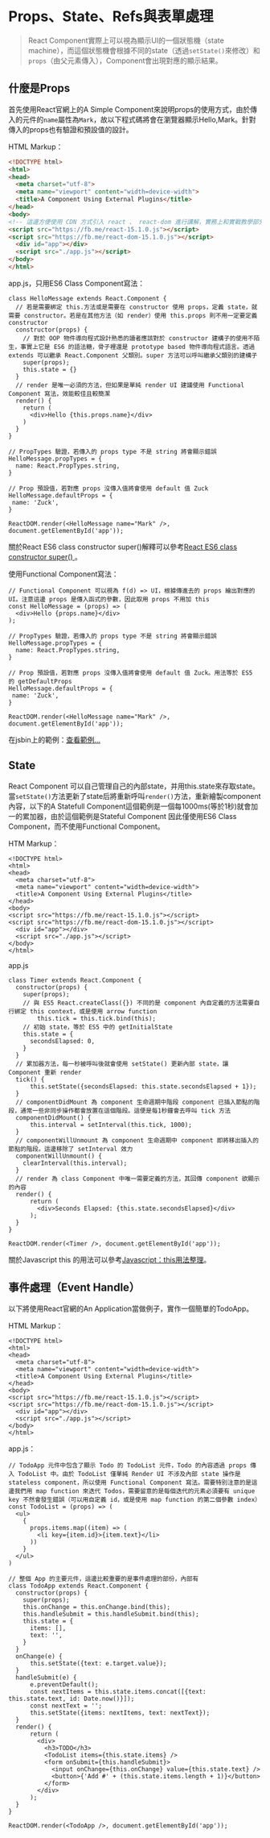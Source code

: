 # Props、State、Refs與表單處理

>React Component實際上可以視為顯示UI的一個狀態機（state machine），而這個狀態機會根據不同的state（透過```setState()```來修改）和```props```（由父元素傳入），Component會出現對應的顯示結果。

## 什麼是Props

首先使用React官網上的A Simple Component來說明props的使用方式，由於傳入的元件的```name```屬性為```Mark```，故以下程式碼將會在瀏覽器顯示Hello,Mark。針對傳入的props也有驗證和預設值的設計。

HTML Markup：

```html
<!DOCTYPE html>
<html>
<head>
  <meta charset="utf-8">
  <meta name="viewport" content="width=device-width">
  <title>A Component Using External Plugins</title>
</head>
<body>
<!-- 這邊方便使用 CDN 方式引入 react 、 react-dom 進行講解，實務上和實戰教學部分我們會使用 webpack -->
<script src="https://fb.me/react-15.1.0.js"></script>
<script src="https://fb.me/react-dom-15.1.0.js"></script>
  <div id="app"></div>
  <script src="./app.js"></script>
</body>
</html>
```

app.js，只用ES6 Class Component寫法：

```
class HelloMessage extends React.Component {
  // 若是需要綁定 this.方法或是需要在 constructor 使用 props，定義 state，就需要 constructor。若是在其他方法（如 render）使用 this.props 則不用一定要定義 constructor
  constructor(props) {
    // 對於 OOP 物件導向程式設計熟悉的讀者應該對於 constructor 建構子的使用不陌生，事實上它是 ES6 的語法糖，骨子裡還是 prototype based 物件導向程式語言。透過 extends 可以繼承 React.Component 父類別。super 方法可以呼叫繼承父類別的建構子
    super(props);
    this.state = {}
  }
  // render 是唯一必須的方法，但如果是單純 render UI 建議使用 Functional Component 寫法，效能較佳且較簡潔
  render() {
    return (
      <div>Hello {this.props.name}</div>
    )
  }
}

// PropTypes 驗證，若傳入的 props type 不是 string 將會顯示錯誤
HelloMessage.propTypes = {
  name: React.PropTypes.string,
}

// Prop 預設值，若對應 props 沒傳入值將會使用 default 值 Zuck
HelloMessage.defaultProps = {
 name: 'Zuck',
}

ReactDOM.render(<HelloMessage name="Mark" />, document.getElementById('app'));
```

關於React ES6 class constructor super()解釋可以參考[React ES6 class constructor super() ](http://cheng.logdown.com/posts/2016/03/26/683329)。

使用Functional Component寫法：

```
// Functional Component 可以視為 f(d) => UI，根據傳進去的 props 繪出對應的 UI。注意這邊 props 是傳入函式的參數，因此取用 props 不用加 this
const HelloMessage = (props) => (
  <div>Hello {props.name}</div>
);

// PropTypes 驗證，若傳入的 props type 不是 string 將會顯示錯誤
HelloMessage.propTypes = {
  name: React.PropTypes.string,
}

// Prop 預設值，若對應 props 沒傳入值將會使用 default 值 Zuck。用法等於 ES5 的 getDefaultProps
HelloMessage.defaultProps = {
 name: 'Zuck',
}

ReactDOM.render(<HelloMessage name="Mark" />, document.getElementById('app'));
```

在jsbin上的範例：[查看範例...](http://jsbin.com/wadice/embed?html,js,console,output)

## State

React Component 可以自己管理自己的內部state，并用this.state來存取state。當```setState()```方法更新了state后將重新呼叫```render()```方法，重新繪製component內容，以下的A Statefull Component這個範例是一個每1000ms(等於1秒)就會加一的累加器，由於這個範例是Stateful Component 因此僅使用ES6 Class Component，而不使用Functional Component。

HTM Markup：
```
<!DOCTYPE html>
<html>
<head>
  <meta charset="utf-8">
  <meta name="viewport" content="width=device-width">
  <title>A Component Using External Plugins</title>
</head>
<body>
<script src="https://fb.me/react-15.1.0.js"></script>
<script src="https://fb.me/react-dom-15.1.0.js"></script>
  <div id="app"></div>
  <script src="./app.js"></script>
</body>
</html>
```

app.js

```
class Timer extends React.Component {
  constructor(props) {
    super(props);
    // 與 ES5 React.createClass({}) 不同的是 component 內自定義的方法需要自行綁定 this context，或是使用 arrow function
        this.tick = this.tick.bind(this);
    // 初始 state，等於 ES5 中的 getInitialState
    this.state = {
      secondsElapsed: 0,
    }
  }
  // 累加器方法，每一秒被呼叫後就會使用 setState() 更新內部 state，讓 Component 重新 render
  tick() {
      this.setState({secondsElapsed: this.state.secondsElapsed + 1});
  }
  // componentDidMount 為 component 生命週期中階段 component 已插入節點的階段，通常一些非同步操作都會放置在這個階段。這便是每1秒鐘會去呼叫 tick 方法
  componentDidMount() {
      this.interval = setInterval(this.tick, 1000);
  }
  // componentWillUnmount 為 component 生命週期中 component 即將移出插入的節點的階段。這邊移除了 setInterval 效力
  componentWillUnmount() {
    clearInterval(this.interval);
  }
  // render 為 class Component 中唯一需要定義的方法，其回傳 component 欲顯示的內容
  render() {
      return (
        <div>Seconds Elapsed: {this.state.secondsElapsed}</div>
      );
  }
}

ReactDOM.render(<Timer />, document.getElementById('app'));
```

關於Javascript this 的用法可以參考[Javascript：this用法整理](https://software.intel.com/zh-cn/blogs/2013/10/09/javascript-this)。

## 事件處理（Event Handle）

以下將使用React官網的An Application當做例子，實作一個簡單的TodoApp。

HTML Markup：

```
<!DOCTYPE html>
<html>
<head>
  <meta charset="utf-8">
  <meta name="viewport" content="width=device-width">
  <title>A Component Using External Plugins</title>
</head>
<body>
<script src="https://fb.me/react-15.1.0.js"></script>
<script src="https://fb.me/react-dom-15.1.0.js"></script>
  <div id="app"></div>
  <script src="./app.js"></script>
</body>
</html>
```

app.js：
```
// TodoApp 元件中包含了顯示 Todo 的 TodoList 元件，Todo 的內容透過 props 傳入 TodoList 中。由於 TodoList 僅單純 Render UI 不涉及內部 state 操作是 stateless component，所以使用 Functional Component 寫法。需要特別注意的是這邊我們用 map function 來迭代 Todos，需要留意的是每個迭代的元素必須要有 unique key 不然會發生錯誤（可以用自定義 id，或是使用 map function 的第二個參數 index）
const TodoList = (props) => (
  <ul>
    {
      props.items.map((item) => (
        <li key={item.id}>{item.text}</li>
      ))
    }
  </ul>
)

// 整個 App 的主要元件，這邊比較重要的是事件處理的部份，內部有
class TodoApp extends React.Component {
  constructor(props) {
    super(props);
    this.onChange = this.onChange.bind(this);
    this.handleSubmit = this.handleSubmit.bind(this);
    this.state = {
      items: [],
      text: '',
    }
  }
  onChange(e) {
      this.setState({text: e.target.value});
  }
  handleSubmit(e) {
      e.preventDefault();
      const nextItems = this.state.items.concat([{text: this.state.text, id: Date.now()}]);
      const nextText = '';
      this.setState({items: nextItems, text: nextText});
  }
  render() {
      return (
        <div>
          <h3>TODO</h3>
          <TodoList items={this.state.items} />
          <form onSubmit={this.handleSubmit}>
            <input onChange={this.onChange} value={this.state.text} />
            <button>{'Add #' + (this.state.items.length + 1)}</button>
          </form>
        </div>
      );
  }
}

ReactDOM.render(<TodoApp />, document.getElementById('app'));
```